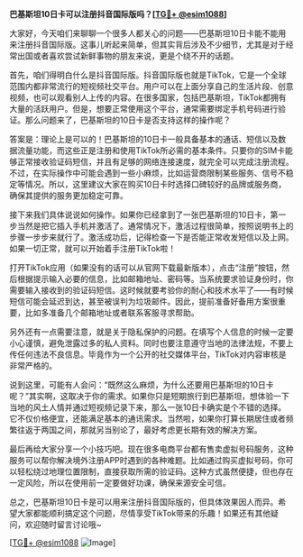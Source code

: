 **巴基斯坦10日卡可以注册抖音国际版吗？[[TG💪+ @esim1088](https://t.me/s/esim1088)]**

大家好，今天咱们来聊聊一个很多人都关心的问题——巴基斯坦10日卡能不能用来注册抖音国际版。这事儿听起来简单，但其实背后涉及不少细节，尤其是对于经常出国或者喜欢尝试新鲜事物的朋友来说，更是个绕不开的话题。

首先，咱们得明白什么是抖音国际版。抖音国际版也就是TikTok，它是一个全球范围内都非常流行的短视频社交平台。用户可以在上面分享自己的生活片段、创意视频，也可以观看别人上传的内容。在很多国家，包括巴基斯坦，TikTok都拥有大量的活跃用户。但是，想要正常使用这个平台，通常需要绑定手机号码进行验证。那么问题来了，巴基斯坦的10日卡是否支持这样的操作呢？

答案是：理论上是可以的！巴基斯坦的10日卡一般具备基本的通话、短信以及数据流量功能，而这些正是注册和使用TikTok所必需的基本条件。只要你的SIM卡能够正常接收验证码短信，并且有足够的网络连接速度，就完全可以完成注册流程。不过，在实际操作中可能会遇到一些小麻烦，比如运营商限制某些服务、信号不稳定等情况。所以，这里建议大家在购买10日卡时选择口碑较好的品牌或服务商，确保其提供的服务更加稳定可靠。

接下来我们具体说说如何操作。如果你已经拿到了一张巴基斯坦的10日卡，第一步当然是把它插入手机并激活了。通常情况下，激活过程很简单，按照说明书上的步骤一步步来就行了。激活成功后，记得检查一下是否能正常收发短信以及上网。如果一切正常，就可以开始着手注册TikTok啦！

打开TikTok应用（如果没有的话可以从官网下载最新版本），点击“注册”按钮，然后根据提示输入必要的信息，比如邮箱地址、密码等。当系统要求验证身份时，你需要输入接收到的验证码短信。这时候就要考验你的耐心和技术水平了——有时候短信可能会延迟到达，甚至被误判为垃圾邮件。因此，提前准备好备用方案很重要，比如多准备几个邮箱地址或者联系客服寻求帮助。

另外还有一点需要注意，就是关于隐私保护的问题。在填写个人信息的时候一定要小心谨慎，避免泄露过多的私人资料。同时也要注意遵守当地的法律法规，不要上传任何违法不良信息。毕竟作为一个公开的社交媒体平台，TikTok对内容审核是非常严格的。

说到这里，可能有人会问：“既然这么麻烦，为什么还要用巴基斯坦的10日卡呢？”其实啊，这取决于你的需求。如果你只是短期旅行到巴基斯坦，想体验一下当地的风土人情并通过短视频记录下来，那么一张10日卡确实是个不错的选择。它不仅价格便宜，还能满足基本的通讯需求。当然啦，如果你打算长期居住或者频繁往返于两国之间，那就另当别论了，最好考虑更长期有效的解决方案。

最后再给大家分享一个小技巧吧。现在很多电商平台都有售卖虚拟号码服务，这种服务可以帮你解决境外注册APP时遇到的各种难题。比如通过购买虚拟号码，你可以轻松绕过地理位置限制，直接获取所需的验证码。这种方式虽然便捷，但也存在一定风险，所以在使用前一定要做好功课，确保来源安全可信。

总之，巴基斯坦10日卡是可以用来注册抖音国际版的，但具体效果因人而异。希望大家都能顺利搞定这个问题，尽情享受TikTok带来的乐趣！如果还有其他疑问，欢迎随时留言讨论哦~

[[TG💪+ @esim1088](https://t.me/s/esim1088) ![Image](https://i.postimg.cc/4NQfJmqS/Snipaste-2025-05-13-00-14-12.png)]